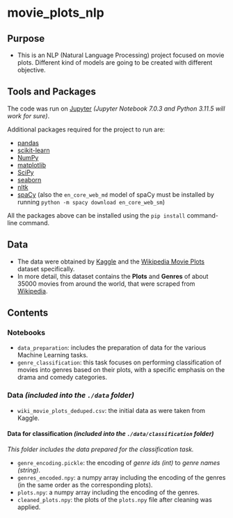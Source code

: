 # movie_plots_nlp
## Purpose 
* This is an NLP (Natural Language Processing) project focused on movie plots. Different kind of models are going to be created with different objective.

## Tools and Packages
The code was run on [Jupyter](https://jupyter.org/) *(Jupyter Notebook 7.0.3 and Python 3.11.5 will work for sure)*. 

Additional packages required for the project to run are:
* [pandas](https://pandas.pydata.org/)
* [scikit-learn](https://scikit-learn.org/stable/)
* [NumPy](https://numpy.org/)
* [matplotlib](https://matplotlib.org/)
* [SciPy](https://scipy.org/)
* [seaborn](https://seaborn.pydata.org/)
* [nltk](https://www.nltk.org/)
* [spaCy](https://spacy.io/) (also the <code>en_core_web_md</code> model of spaCy must be installed by running <code>python -m spacy download en_core_web_sm</code>)

All the packages above can be installed using the `pip install` command-line command.

## Data
* The data were obtained by [Kaggle](https://www.kaggle.com/) and the [Wikipedia Movie Plots](https://www.kaggle.com/datasets/jrobischon/wikipedia-movie-plots) dataset specifically.
* In more detail, this dataset contains the **Plots** and **Genres** of about 35000 movies from around the world, that were scraped from [Wikipedia](https://www.wikipedia.org/).

## Contents
### Notebooks
* <code>data_preparation</code>: includes the preparation of data for the various Machine Learning tasks.
* <code>genre_classification</code>: this task focuses on performing classification of movies into genres based on their plots, with a specific emphasis on the drama and comedy categories.

### Data *(included into the <code>./data</code> folder)*
* <code>wiki_movie_plots_deduped.csv</code>: the initial data as were taken from Kaggle.

#### Data for classification *(included into the <code>./data/classification</code> folder)*
*This folder includes the data prepared for the classification task.*
* <code>genre_encoding.pickle</code>: the encoding of *genre ids (int)* to *genre names (string)*.
* <code>genres_encoded.npy</code>: a numpy array including the encoding of the genres (in the same order as the corresponding plots).
* <code>plots.npy</code>: a numpy array including the encoding of the genres.
* <code>cleaned_plots.npy</code>: the plots of the <code>plots.npy</code> file after cleaning was applied.
